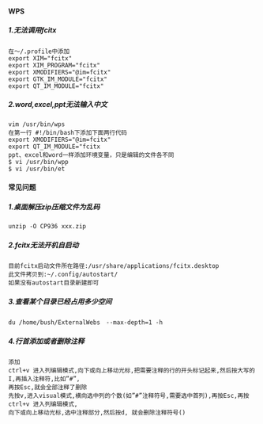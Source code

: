 #### WPS

##### 1.无法调用fcitx
~~~
在～/.profile中添加
export XIM="fcitx"
export XIM_PROGRAM="fcitx"
export XMODIFIERS="@im=fcitx"
export GTK_IM_MODULE="fcitx"
export QT_IM_MODULE="fcitx"
~~~

##### 2.word,excel,ppt无法输入中文
~~~
vim /usr/bin/wps
在第一行 #!/bin/bash下添加下面两行代码
export XMODIFIERS="@im=fcitx"
export QT_IM_MODULE="fcitx
ppt、excel和word一样添加环境变量，只是编辑的文件各不同
$ vi /usr/bin/wpp
$ vi /usr/bin/et
~~~

#### 常见问题
##### 1.桌面解压zip压缩文件为乱码
~~~
unzip -O CP936 xxx.zip
~~~

##### 2.fcitx无法开机自启动
~~~
目前fcitx启动文件所在路径:/usr/share/applications/fcitx.desktop
此文件拷贝到:~/.config/autostart/
如果没有autostart目录新建即可
~~~

##### 3.查看某个目录已经占用多少空间
~~~
du /home/bush/ExternalWebs　--max-depth=1 -h
~~~

##### 4.行首添加或者删除注释
~~~
添加
ctrl+v 进入列编辑模式,向下或向上移动光标,把需要注释的行的开头标记起来,然后按大写的I,再插入注释符,比如”#”,
再按Esc,就会全部注释了删除
先按v,进入visual模式,横向选中列的个数(如”#”注释符号,需要选中首列),再按Esc,再按ctrl+v 进入列编辑模式,
向下或向上移动光标,选中注释部分,然后按d, 就会删除注释符号()
~~~
